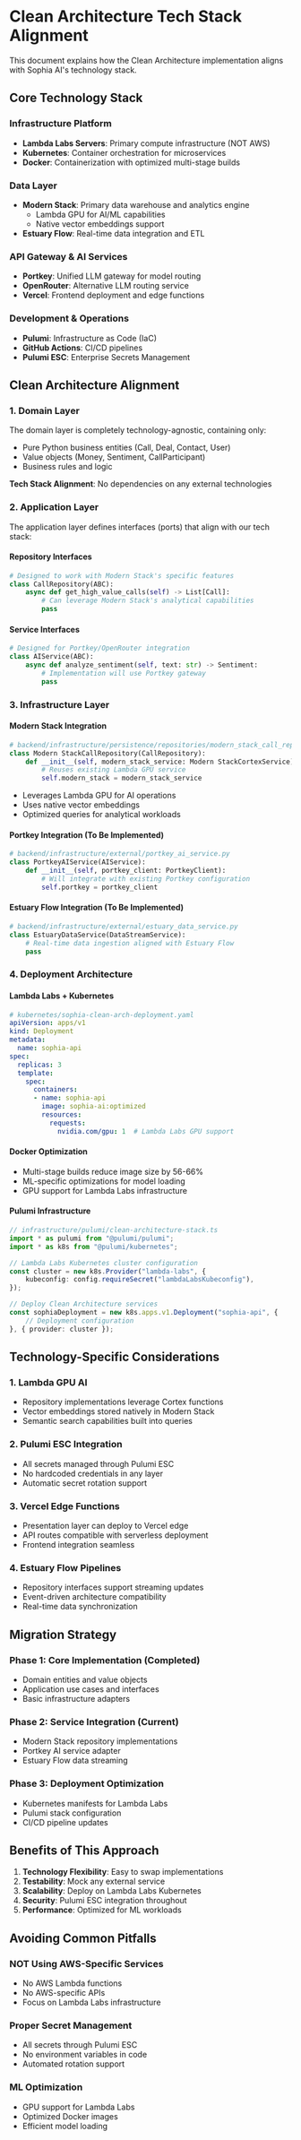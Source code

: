 # Clean Architecture Tech Stack Alignment

This document explains how the Clean Architecture implementation aligns with Sophia AI's technology stack.

## Core Technology Stack

### Infrastructure Platform
- **Lambda Labs Servers**: Primary compute infrastructure (NOT AWS)
- **Kubernetes**: Container orchestration for microservices
- **Docker**: Containerization with optimized multi-stage builds

### Data Layer
- **Modern Stack**: Primary data warehouse and analytics engine
  - Lambda GPU for AI/ML capabilities
  - Native vector embeddings support
- **Estuary Flow**: Real-time data integration and ETL

### API Gateway & AI Services
- **Portkey**: Unified LLM gateway for model routing
- **OpenRouter**: Alternative LLM routing service
- **Vercel**: Frontend deployment and edge functions

### Development & Operations
- **Pulumi**: Infrastructure as Code (IaC)
- **GitHub Actions**: CI/CD pipelines
- **Pulumi ESC**: Enterprise Secrets Management

## Clean Architecture Alignment

### 1. Domain Layer
The domain layer is completely technology-agnostic, containing only:
- Pure Python business entities (Call, Deal, Contact, User)
- Value objects (Money, Sentiment, CallParticipant)
- Business rules and logic

**Tech Stack Alignment**: No dependencies on any external technologies

### 2. Application Layer
The application layer defines interfaces (ports) that align with our tech stack:

#### Repository Interfaces
```python
# Designed to work with Modern Stack's specific features
class CallRepository(ABC):
    async def get_high_value_calls(self) -> List[Call]:
        # Can leverage Modern Stack's analytical capabilities
        pass
```

#### Service Interfaces
```python
# Designed for Portkey/OpenRouter integration
class AIService(ABC):
    async def analyze_sentiment(self, text: str) -> Sentiment:
        # Implementation will use Portkey gateway
        pass
```

### 3. Infrastructure Layer

#### Modern Stack Integration
```python
# backend/infrastructure/persistence/repositories/modern_stack_call_repository.py
class Modern StackCallRepository(CallRepository):
    def __init__(self, modern_stack_service: Modern StackCortexService):
        # Reuses existing Lambda GPU service
        self.modern_stack = modern_stack_service
```

- Leverages Lambda GPU for AI operations
- Uses native vector embeddings
- Optimized queries for analytical workloads

#### Portkey Integration (To Be Implemented)
```python
# backend/infrastructure/external/portkey_ai_service.py
class PortkeyAIService(AIService):
    def __init__(self, portkey_client: PortkeyClient):
        # Will integrate with existing Portkey configuration
        self.portkey = portkey_client
```

#### Estuary Flow Integration (To Be Implemented)
```python
# backend/infrastructure/external/estuary_data_service.py
class EstuaryDataService(DataStreamService):
    # Real-time data ingestion aligned with Estuary Flow
    pass
```

### 4. Deployment Architecture

#### Lambda Labs + Kubernetes
```yaml
# kubernetes/sophia-clean-arch-deployment.yaml
apiVersion: apps/v1
kind: Deployment
metadata:
  name: sophia-api
spec:
  replicas: 3
  template:
    spec:
      containers:
      - name: sophia-api
        image: sophia-ai:optimized
        resources:
          requests:
            nvidia.com/gpu: 1  # Lambda Labs GPU support
```

#### Docker Optimization
- Multi-stage builds reduce image size by 56-66%
- ML-specific optimizations for model loading
- GPU support for Lambda Labs infrastructure

#### Pulumi Infrastructure
```typescript
// infrastructure/pulumi/clean-architecture-stack.ts
import * as pulumi from "@pulumi/pulumi";
import * as k8s from "@pulumi/kubernetes";

// Lambda Labs Kubernetes cluster configuration
const cluster = new k8s.Provider("lambda-labs", {
    kubeconfig: config.requireSecret("lambdaLabsKubeconfig"),
});

// Deploy Clean Architecture services
const sophiaDeployment = new k8s.apps.v1.Deployment("sophia-api", {
    // Deployment configuration
}, { provider: cluster });
```

## Technology-Specific Considerations

### 1. Lambda GPU AI
- Repository implementations leverage Cortex functions
- Vector embeddings stored natively in Modern Stack
- Semantic search capabilities built into queries

### 2. Pulumi ESC Integration
- All secrets managed through Pulumi ESC
- No hardcoded credentials in any layer
- Automatic secret rotation support

### 3. Vercel Edge Functions
- Presentation layer can deploy to Vercel edge
- API routes compatible with serverless deployment
- Frontend integration seamless

### 4. Estuary Flow Pipelines
- Repository interfaces support streaming updates
- Event-driven architecture compatibility
- Real-time data synchronization

## Migration Strategy

### Phase 1: Core Implementation (Completed)
- Domain entities and value objects
- Application use cases and interfaces
- Basic infrastructure adapters

### Phase 2: Service Integration (Current)
- Modern Stack repository implementations
- Portkey AI service adapter
- Estuary Flow data streaming

### Phase 3: Deployment Optimization
- Kubernetes manifests for Lambda Labs
- Pulumi stack configuration
- CI/CD pipeline updates

## Benefits of This Approach

1. **Technology Flexibility**: Easy to swap implementations
2. **Testability**: Mock any external service
3. **Scalability**: Deploy on Lambda Labs Kubernetes
4. **Security**: Pulumi ESC integration throughout
5. **Performance**: Optimized for ML workloads

## Avoiding Common Pitfalls

### NOT Using AWS-Specific Services
- No AWS Lambda functions
- No AWS-specific APIs
- Focus on Lambda Labs infrastructure

### Proper Secret Management
- All secrets through Pulumi ESC
- No environment variables in code
- Automated rotation support

### ML Optimization
- GPU support for Lambda Labs
- Optimized Docker images
- Efficient model loading
